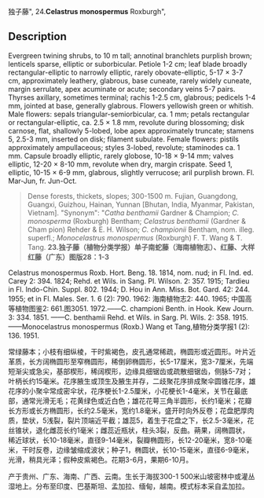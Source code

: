 独子藤",
24.**Celastrus monospermus** Roxburgh",

## Description
Evergreen twining shrubs, to 10 m tall; annotinal branchlets purplish brown; lenticels sparse, elliptic or suborbicular. Petiole 1-2 cm; leaf blade broadly rectangular-elliptic to narrowly elliptic, rarely obovate-elliptic, 5-17 × 3-7 cm, approximately leathery, glabrous, base cuneate, rarely widely cuneate, margin serrulate, apex acuminate or acute; secondary veins 5-7 pairs. Thyrses axillary, sometimes terminal; rachis 1-2.5 cm, glabrous; pedicels 1-4 mm, jointed at base, generally glabrous. Flowers yellowish green or whitish. Male flowers: sepals triangular-semiorbicular, ca. 1 mm; petals rectangular or rectangular-elliptic, ca. 2.5 × 1.8 mm, revolute during blossoming; disk carnose, flat, shallowly 5-lobed, lobe apex approximately truncate; stamens 5, 2.5-3 mm, inserted on disk; filament subulate. Female flowers: pistils approximately ampullaceous; styles 3-lobed, revolute; staminodes ca. 1 mm. Capsule broadly elliptic, rarely globose, 10-18 × 9-14 mm; valves elliptic, 12-20 × 8-10 mm, revolute when dry, margin crispate. Seed 1, elliptic, 10-15 × 6-9 mm, glabrous, slightly verrucose; aril purplish brown. Fl. Mar-Jun, fr. Jun-Oct.

> Dense forests, thickets, slopes; 300-1500 m. Fujian, Guangdong, Guangxi, Guizhou, Hainan, Yunnan [Bhutan, India, Myanmar, Pakistan, Vietnam].
  "Synonym": "*Catha benthamii* Gardner &amp; Champion; *C. monosperma* (Roxburgh) Bentham; *Celastrus benthamii* (Gardner &amp; Cham pion) Rehder &amp; E. H. Wilson; *C. championii* Bentham, nom. illeg. superfl.; *Monocelastrus monospermus* (Roxburgh) F. T. Wang &amp; T. Tang.
**23.独子藤（植物分类学报）单子南蛇藤（海南植物志）、红藤、大样红藤（广东）图版28：1-3**

Celastrus monospermus Roxb. Hort. Beng. 18. 1814, nom. nud; in Fl. Ind. ed. Carey 2: 394. 1824; Rehd. et Wils. in Sang. Pl. Wilson. 2: 357. 1915; Tardieu in Fl. Indo-Chin. Suppl. 802. 1944; D. Hou in Ann. Miss. Bot. Gard. 42: 244. 1955; et in Fl. Males. Ser. 1. 6 (2): 790. 1962: 海南植物志2: 440. 1965; 中国高等植物图鉴2: 661.图3051. 1972.——C. championi Benth. in Hook. Kew Journ. 3: 334. 1851. ——C. benthamii Rehd. et Wils. in Sarg. Pl. Wils. 2: 358. 1915. ——Monocelastrus monospermus (Roxb.) Wang et Tang,植物分类学报1 (2): 136. 1951.

常绿藤本；小枝有细纵棱，干时紫褐色，皮孔通常稀疏，椭圆形或近圆形。叶片近革质，长方阔椭圆形至窄椭圆形，稀倒卵椭圆形，长5-17厘米，宽3-7厘米，先端短渐尖或急尖，基部楔形，稀阔楔形，边缘具细锯齿或疏散细锯齿，侧脉5-7对；叶柄长约15毫米。花序腋生或顶生及腋生并存，二歧聚花序排成聚伞圆锥花序，雄花序的小聚伞常成密伞状，花序梗长1-2.5厘米，小花梗长1-4毫米，关节在最底部，通常光滑无毛；花黄绿色或近白色；雄花花萼三角半圆形，长约1毫米；花瓣长方形或长方椭圆形，长约2.5毫米，宽约1.8毫米，盛开时向外反卷；花盘肥厚肉质，垫状，5浅裂，裂片顶端近平截；雄蕊5，着生于花盘之下，长2.5-3毫米，花丝锥状，退化雌蕊长约1毫米；雌蕊近瓶状，柱头3裂，反曲。蒴果，阔椭圆状，稀近球状，长10-18毫米，直径9-14毫米，裂瓣椭圆形，长12-20毫米，宽8-10毫米，干时反卷，边缘皱缩成波状；种子1，椭圆状，长10-15毫米，直径6-9毫米，光滑，稍具光泽；假种皮紫褐色。花期3-6月，果期6-10月。

产于贵州、广东、海南、广西、云南。生长于海拔300-1 500米山坡密林中或灌丛湿地上。分布至印度、巴基斯坦、孟加拉、缅甸，越南。模式标本采自孟加拉。
